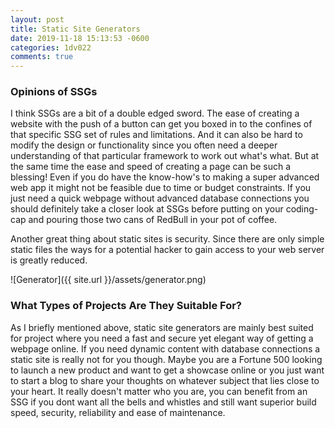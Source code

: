 ```yaml
---
layout: post
title: Static Site Generators
date: 2019-11-18 15:13:53 -0600
categories: 1dv022
comments: true
---
```


### Opinions of SSGs

I think SSGs are a bit of a double edged sword. The ease of creating a website with the push of a button can get you boxed in to the confines of that specific SSG set of rules and limitations. And it can also be hard to modify the design or functionality since you often need a deeper understanding of that particular framework to work out what's what. But at the same time the ease and speed of creating a page can be such a blessing! Even if you do have the know-how's to making a super advanced web app it might not be feasible due to time or budget constraints. If you just need a quick webpage without advanced database connections you should definitely take a closer look at SSGs before putting on your coding-cap and pouring those two cans of RedBull in your pot of coffee.

Another great thing about static sites is security. Since there are only simple static files the ways for a potential hacker to gain access to your web server is greatly reduced.

![Generator]({{ site.url }}/assets/generator.png)

### What Types of Projects Are They Suitable For?

As I briefly mentioned above, static site generators are mainly best suited for project where you need a fast and secure yet elegant way of getting a webpage online. If you need dynamic content with database connections a static site is really not for you though. Maybe you are a Fortune 500 looking to launch a new product and want to get a showcase online or you just want to start a blog to share your thoughts on whatever subject that lies close to your heart. It really doesn't matter who you are, you can benefit from an SSG if you dont want all the bells and whistles and still want superior build speed, security, reliability and ease of maintenance.
